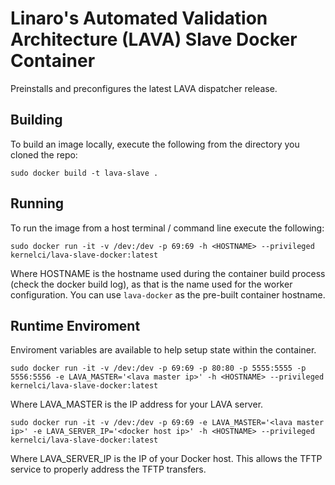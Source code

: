 # Linaro's Automated Validation Architecture (LAVA) Slave Docker Container
Preinstalls and preconfigures the latest LAVA dispatcher release.

## Building
To build an image locally, execute the following from the directory you cloned the repo:

```
sudo docker build -t lava-slave .
```

## Running
To run the image from a host terminal / command line execute the following:

```
sudo docker run -it -v /dev:/dev -p 69:69 -h <HOSTNAME> --privileged kernelci/lava-slave-docker:latest
```
Where HOSTNAME is the hostname used during the container build process (check the docker build log), as that is the name used for the worker configuration. You can use `lava-docker` as the pre-built container hostname.

## Runtime Enviroment
Enviroment variables are available to help setup state within the container.

```
sudo docker run -it -v /dev:/dev -p 69:69 -p 80:80 -p 5555:5555 -p 5556:5556 -e LAVA_MASTER='<lava master ip>' -h <HOSTNAME> --privileged kernelci/lava-slave-docker:latest
```
Where LAVA_MASTER is the IP address for your LAVA server.

```
sudo docker run -it -v /dev:/dev -p 69:69 -e LAVA_MASTER='<lava master ip>' -e LAVA_SERVER_IP='<docker host ip>' -h <HOSTNAME> --privileged kernelci/lava-slave-docker:latest
```

Where LAVA_SERVER_IP is the IP of your Docker host. This allows the TFTP service to properly address the TFTP transfers.
